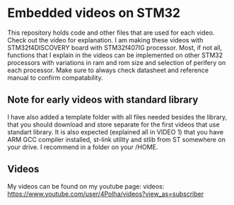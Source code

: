# Embedded videos on STM32
This repository holds code and other files that are used for each video. Check out the video for explanation. I am making these videos with STM32f4DISCOVERY board with STM32f407IG processor. Most, if not all, functions that I explain in the videos can be implemented on other STM32 processors with variations in ram and rom size and selection of perifery on each processor. Make sure to always check datasheet and reference manual to confirm compatability. 

## Note for early videos with standard library
I have also added a template folder with all files needed besides the library, that you should download and store separate for the first videos that use standart library.
It is also expected (explained all in VIDEO 1) that you have ARM GCC compiler installed, st-link utility and stlib from ST somewhere on your drive. I recommend in a folder on your /HOME.

## Videos
My videos can be found on my youtube page:
videos: https://www.youtube.com/user/4Polha/videos?view_as=subscriber